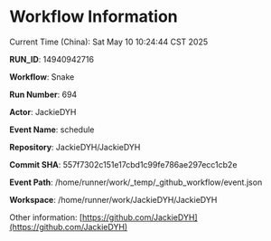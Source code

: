 # Workflow Information

Current Time (China): Sat May 10 10:24:44 CST 2025  

**RUN_ID**: 14940942716  

**Workflow**: Snake  

**Run Number**: 694  

**Actor**: JackieDYH  

**Event Name**: schedule  

**Repository**: JackieDYH/JackieDYH  

**Commit SHA**: 557f7302c151e17cbd1c99fe786ae297ecc1cb2e  

**Event Path**: /home/runner/work/_temp/_github_workflow/event.json  

**Workspace**: /home/runner/work/JackieDYH/JackieDYH  

Other information: [https://github.com/JackieDYH](https://github.com/JackieDYH)
